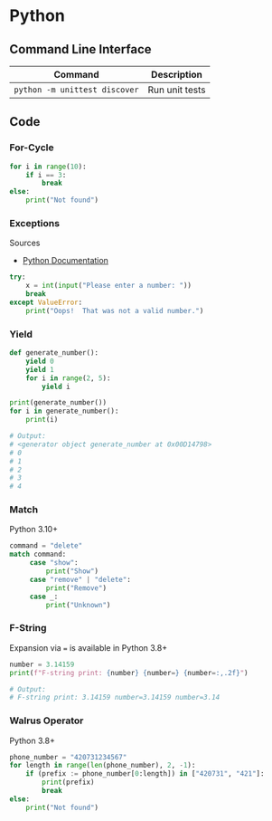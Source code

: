 # Python

## Command Line Interface

| Command                       | Description    |
| ----------------------------- | -------------- |
| `python -m unittest discover` | Run unit tests |

## Code

### For-Cycle

```python
for i in range(10):
    if i == 3:
        break
else:
    print("Not found")
```

### Exceptions

Sources

* [Python Documentation](https://docs.python.org/3/tutorial/errors.html)

```python
try:
    x = int(input("Please enter a number: "))
    break
except ValueError:
    print("Oops!  That was not a valid number.")
```

### Yield

```python
def generate_number():
    yield 0
    yield 1
    for i in range(2, 5):
        yield i

print(generate_number())
for i in generate_number():
    print(i)

# Output:
# <generator object generate_number at 0x00D14798>
# 0
# 1
# 2
# 3
# 4
```

### Match

Python 3.10+

```python
command = "delete"
match command:
     case "show":
         print("Show")
     case "remove" | "delete":
         print("Remove")
     case _:
         print("Unknown")
```

### F-String

Expansion via `=` is available in Python 3.8+

```python
number = 3.14159
print(f"F-string print: {number} {number=} {number=:,.2f}")

# Output:
# F-string print: 3.14159 number=3.14159 number=3.14
```

### Walrus Operator

Python 3.8+

```python
phone_number = "420731234567"
for length in range(len(phone_number), 2, -1):
    if (prefix := phone_number[0:length]) in ["420731", "421"]:
        print(prefix)
        break
else:
    print("Not found")
```
